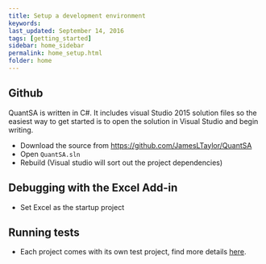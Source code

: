 ```yaml
---
title: Setup a development environment
keywords: 
last_updated: September 14, 2016
tags: [getting_started]
sidebar: home_sidebar
permalink: home_setup.html
folder: home
---
```


## Github

QuantSA is written in C#.  It includes visual Studio 2015 solution files so the easiest way to get started is to open the solution in Visual Studio and begin writing.

* Download the source from <https://github.com/JamesLTaylor/QuantSA>
* Open `QuantSA.sln`
* Rebuild (Visual studio will sort out the project dependencies)

## Debugging with the Excel Add-in
* Set Excel as the startup project
 

## Running tests
* Each project comes with its own test project, find more details [here](/home_tests.html).